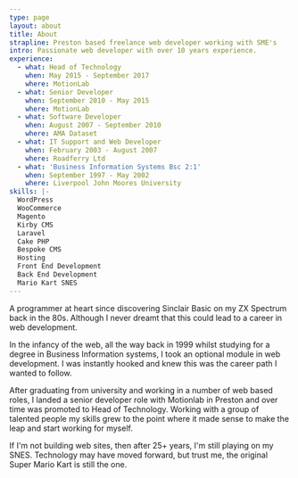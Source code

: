 ```yaml
---
type: page
layout: about
title: About
strapline: Preston based freelance web developer working with SME's
intro: Passionate web developer with over 10 years experience.
experience:
  - what: Head of Technology
    when: May 2015 - September 2017
    where: MotionLab
  - what: Senior Developer
    when: September 2010 - May 2015
    where: MotionLab
  - what: Software Developer
    when: August 2007 - September 2010
    where: AMA Dataset
  - what: IT Support and Web Developer
    when: February 2003 - August 2007
    where: Roadferry Ltd
  - what: 'Business Information Systems Bsc 2:1'
    when: September 1997 - May 2002
    where: Liverpool John Moores University
skills: |-
  WordPress
  WooCommerce
  Magento
  Kirby CMS
  Laravel
  Cake PHP
  Bespoke CMS
  Hosting
  Front End Development
  Back End Development
  Mario Kart SNES
---
```

A programmer at heart since discovering Sinclair Basic on my ZX Spectrum back in the 80s. Although I never dreamt that this could lead to a career in web development.

In the infancy of the web, all the way back in 1999 whilst studying for a degree in Business Information systems, I took an optional module in web development. I was instantly hooked and knew this was the career path I wanted to follow.

After graduating from university and working in a number of web based roles,  I landed a senior developer role with Motionlab in Preston and over time was promoted to Head of Technology.  Working with a group of talented people my skills grew to the point where it made sense to make the leap and start working for myself.

If I'm not building web sites, then after 25+ years, I'm still playing on my SNES. Technology may have moved forward, but trust me, the original Super Mario Kart is still the one.

